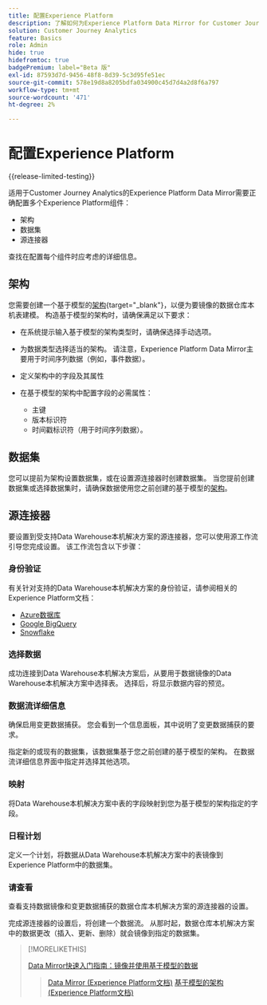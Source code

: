 ```yaml
---
title: 配置Experience Platform
description: 了解如何为Experience Platform Data Mirror for Customer Journey Analytics配置架构和数据集
solution: Customer Journey Analytics
feature: Basics
role: Admin
hide: true
hidefromtoc: true
badgePremium: label="Beta 版"
exl-id: 87593d7d-9456-48f8-8d39-5c3d95fe51ec
source-git-commit: 578e19d8a8205bdfa034900c45d7d4a2d8f6a797
workflow-type: tm+mt
source-wordcount: '471'
ht-degree: 2%

---
```


# 配置Experience Platform

{{release-limited-testing}}

适用于Customer Journey Analytics的Experience Platform Data Mirror需要正确配置多个Experience Platform组件：

* 架构
* 数据集
* 源连接器

查找在配置每个组件时应考虑的详细信息。

## 架构

您需要创建一个基于模型的[架构](https://experienceleague.adobe.com/en/docs/experience-platform/xdm/schema/model-based){target="_blank"}，以便为要镜像的数据仓库本机表建模。 构造基于模型的架构时，请确保满足以下要求：

* 在系统提示输入基于模型的架构类型时，请确保选择手动选项。
* 为数据类型选择适当的架构。 请注意，Experience Platform Data Mirror主要用于时间序列数据（例如，事件数据）。

* 定义架构中的字段及其属性
* 在基于模型的架构中配置字段的必需属性：

   * 主键
   * 版本标识符
   * 时间戳标识符（用于时间序列数据）。

## 数据集

您可以提前为架构设置数据集，或在设置源连接器时创建数据集。
当您提前创建数据集或选择数据集时，请确保数据使用您之前创建的基于模型的[架构](#schema)。


## 源连接器

要设置到受支持Data Warehouse本机解决方案的源连接器，您可以使用源工作流引导您完成设置。 该工作流包含以下步骤：

### 身份验证

有关针对支持的Data Warehouse本机解决方案的身份验证，请参阅相关的Experience Platform文档：

* [Azure数据库](https://experienceleague.adobe.com/en/docs/experience-platform/sources/connectors/databases/databricks)
* [Google BigQuery](https://experienceleague.adobe.com/en/docs/experience-platform/sources/connectors/databases/bigquery)
* [Snowflake](https://experienceleague.adobe.com/en/docs/experience-platform/sources/connectors/databases/snowflake)


### 选择数据

成功连接到Data Warehouse本机解决方案后，从要用于数据镜像的Data Warehouse本机解决方案中选择表。 选择后，将显示数据内容的预览。


### 数据流详细信息

确保启用变更数据捕获。 您会看到一个信息面板，其中说明了变更数据捕获的要求。

指定新的或现有的数据集，该数据集基于您之前创建的基于模型的架构。 在数据流详细信息界面中指定并选择其他选项。


### 映射

将Data Warehouse本机解决方案中表的字段映射到您为基于模型的架构指定的字段。


### 日程计划

定义一个计划，将数据从Data Warehouse本机解决方案中的表镜像到Experience Platform中的数据集。


### 请查看

查看支持数据镜像和变更数据捕获的数据仓库本机解决方案的源连接器的设置。


完成源连接器的设置后，将创建一个数据流。 从那时起，数据仓库本机解决方案中的数据更改（插入、更新、删除）就会镜像到指定的数据集。


>[!MORELIKETHIS]
>
>[Data Mirror快速入门指南：镜像并使用基于模型的数据](model-based.md)
>>[Data Mirror (Experience Platform文档)](https://experienceleague.adobe.com/en/docs/experience-platform/xdm/data-mirror/overview)
>>[基于模型的架构(Experience Platform文档)](https://experienceleague.adobe.com/en/docs/experience-platform/xdm/schema/model-based)

